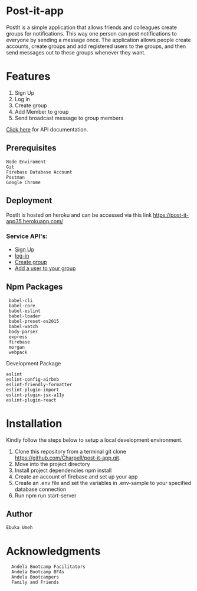 # Post-it-app
PostIt is a simple application that allows friends and colleagues create groups for notifications. This way one person can post notifications to everyone by sending a message once. The application allows people create accounts, create groups and add registered users to the groups, and then send messages out to these groups whenever they want.

# Features
  1. Sign Up
  2. Log in
  3. Create group
  4. Add Member to group
  5. Send broadcast message to group members

   <a href="https://github.com/Charpell/post-it-app/tree/develop">Click here</a> for API documentation.
  


## Prerequisites
    Node Enviroment 
    Git 
    Firebase Database Account
    Postman
    Google Chrome


## Deployment
 PostIt is hosted on heroku and can be accessed via this link
      https://post-it-app35.herokuapp.com/



### Service API's:
  - <a href="https://post-it-app35.herokuapp.com/user/signup">Sign Up</a>
  - <a href="https://post-it-app35.herokuapp.com/user/signin">log-in</a>
  - <a href="https://post-it-app35.herokuapp.com/group">Create group</a>
  - <a href="https://post-it-app35.herokuapp.com/group/:groupID/:user">Add a user to your group</a>
   
   
## Npm Packages
     babel-cli
     babel-core
     babel-eslint
     babel-loader
     babel-preset-es2015
     babel-watch
     body-parser
     express
     firebase
     morgan
     webpack

   Development Package

    eslint
    eslint-config-airbnb
    eslint-friendly-formatter
    eslint-plugin-import
    eslint-plugin-jsx-a11y
    eslint-plugin-react


# Installation
  Kindly follow the steps below to setup a local development environment.
  1. Clone this repository from a terminal git clone https://github.com/Charpell/post-it-app.git.
  2. Move into the project directory
  3. Install project dependencies npm install
  4. Create an account of firebase and set up your app
  5. Create an .env file and set the variables in .env-sample to your specified database connection
  6. Run npm run start-server
 
## Author
	Ebuka Umeh

# Acknowledgments
      Andela Bootcamp Facilitators
      Andela Bootcamp BFAs
      Andela Bootcampers
      Family and Friends
